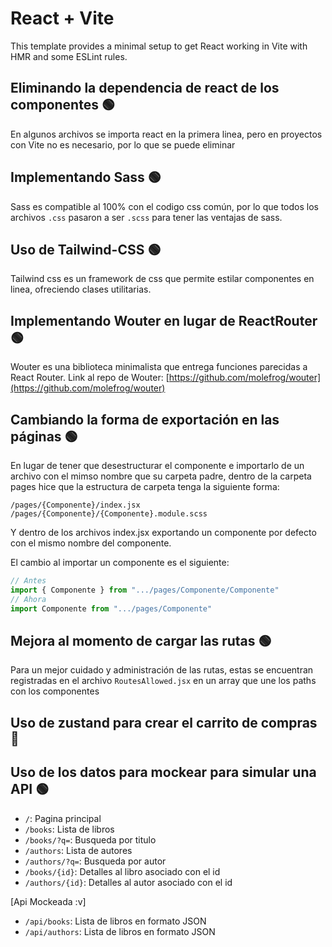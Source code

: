 # React + Vite

This template provides a minimal setup to get React working in Vite with HMR and some ESLint rules.

## Eliminando la dependencia de react de los componentes 🟢

En algunos archivos se importa react en la primera linea, pero en proyectos con Vite no es necesario, por lo que se puede eliminar

## Implementando Sass 🟢

Sass es compatible al 100% con el codigo css común, por lo que todos los archivos `.css` pasaron a ser `.scss` para tener las ventajas de sass.

## Uso de Tailwind-CSS 🟢

Tailwind css es un framework de css que permite estilar componentes en linea, ofreciendo clases utilitarias.

## Implementando Wouter en lugar de ReactRouter 🟢

Wouter es una biblioteca minimalista que entrega funciones parecidas a React Router.
Link al repo de Wouter: [https://github.com/molefrog/wouter](https://github.com/molefrog/wouter)

## Cambiando la forma de exportación en las páginas 🟢

En lugar de tener que desestructurar el componente e importarlo de un archivo con el mimso nombre que su carpeta padre, dentro de la carpeta pages hice que la estructura de carpeta tenga la siguiente forma:

```
/pages/{Componente}/index.jsx
/pages/{Componente}/{Componente}.module.scss
```

Y dentro de los archivos index.jsx exportando un componente por defecto con el mismo nombre del componente.

El cambio al importar un componente es el siguiente:

```jsx
// Antes
import { Componente } from ".../pages/Componente/Componente"
// Ahora 
import Componente from ".../pages/Componente"
```

## Mejora al momento de cargar las rutas 🟢

Para un mejor cuidado y administración de las rutas, estas se encuentran registradas en el archivo `RoutesAllowed.jsx` en un array que une los paths con los componentes

## Uso de zustand para crear el carrito de compras 🔴

## Uso de los datos para mockear para simular una API 🟢

- `/`: Pagina principal
- `/books`: Lista de libros
- `/books/?q=`: Busqueda por titulo
- `/authors`: Lista de autores
- `/authors/?q=`: Busqueda por autor
- `/books/{id}`: Detalles al libro asociado con el id
- `/authors/{id}`: Detalles al autor asociado con el id

[Api Mockeada :v]

- `/api/books`: Lista de libros en formato JSON
- `/api/authors`: Lista de libros en formato JSON